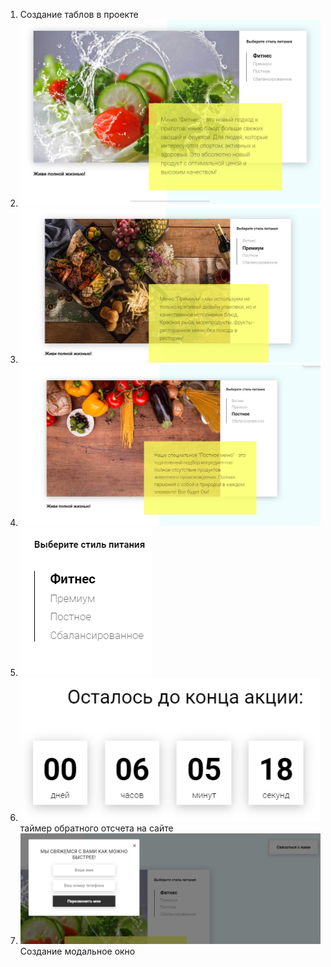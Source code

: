 1) Создание таблов в проекте
2) ![img.png](img.png)
3) ![img_1.png](img_1.png)
4) ![img_2.png](img_2.png)
5) ![img_3.png](img_3.png)
6) ![img_4.png](img_4.png) таймер обратного отсчета на сайте
7) ![img_5.png](img_5.png) Создание модальное окно